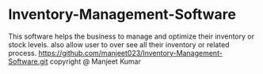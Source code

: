 # Inventory-Management-Software
This software helps the business to manage and optimize their inventory or stock levels. also allow user to over see all their inventory or related process.
https://github.com/manjeet023/Inventory-Management-Software.git
copyright @ Manjeet Kumar
